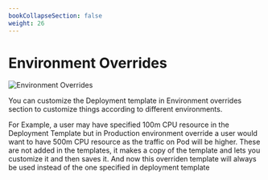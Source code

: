 ```yaml
---
bookCollapseSection: false
weight: 26
---
```


# Environment Overrides

![Environment Overrides](/envoverride.JPG  "Environment Overrides")

You can customize the Deployment template in Environment overrides section to customize things according to different environments.


For Example, a user may have specified 100m CPU resource in the Deployment Template but in Production environment override a user would want to have 500m CPU resource as the traffic on Pod will be higher.
These are not added in the templates, it makes a copy of the template and lets you customize it and then saves it.
And now this overriden template will always  be used instead of the one specified in deployment template

